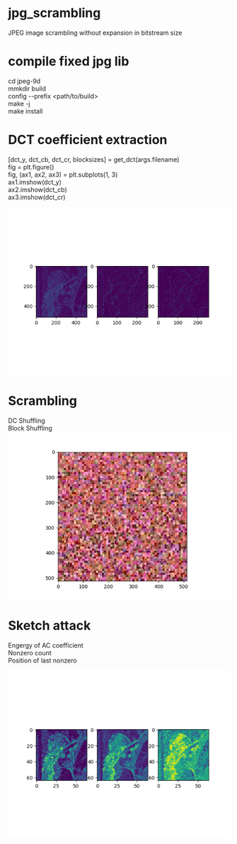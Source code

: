 # jpg_scrambling
JPEG image scrambling without expansion in bitstream size


# compile fixed jpg lib
cd jpeg-9d  
mmkdir build  
config --prefix <path/to/build>  
make -j  
make install

# DCT coefficient extraction
[dct_y, dct_cb, dct_cr, blocksizes] = get_dct(args.filename)  
fig = plt.figure()  
fig, (ax1, ax2, ax3) = plt.subplots(1, 3)  
ax1.imshow(dct_y)  
ax2.imshow(dct_cb)  
ax3.imshow(dct_cr)  

![Extracted DCT](https://github.com/kazukiminemura/jpg_scrambling/blob/master/lena-dct.png "DCT values of lenna.jpg")


# Scrambling
DC Shuffling  
Block Shuffling  
![Extracted DCT](https://github.com/kazukiminemura/jpg_scrambling/blob/master/scrambled.png "Scrambled of lenna.jpg")


# Sketch attack
Engergy of AC coefficient  
Nonzero count  
Position of last nonzero  

![Sketch attacked images](https://github.com/kazukiminemura/jpg_scrambling/blob/master/eac_ncc_plz.png "Sketched image")
